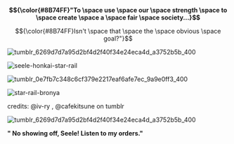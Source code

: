 
**$${\color{#8B74FF}"To \space use \space our \space strength \space to \space create \space a \space fair \space society...}$$**

$${\color{#8B74FF}Isn't \space that \space the \space obvious \space goal?"}$$

![tumblr_6269d7d7a95d2bf4d2f40f34e24eca4d_a3752b5b_400](https://github.com/Sea-of-Butterflies/Sea-of-Butterflies/assets/143153577/aae8c51a-d4f4-4a70-b10a-3c02834588e2)


![seele-honkai-star-rail](https://github.com/Sea-of-Butterflies/Sea-of-Butterflies/assets/143153577/cb6bb48b-25f6-48f8-b1e8-c27e2454e68e)


![tumblr_0e7fb7c348c6cf379e2217eaf6afe7ec_9a9e0ff3_400](https://github.com/Sea-of-Butterflies/Sea-of-Butterflies/assets/143153577/6b3d2388-2687-46a2-854e-ca42b0864fba)

![star-rail-bronya](https://github.com/Sea-of-Butterflies/Sea-of-Butterflies/assets/143153577/5a7be04c-0184-48a5-b203-9c9858713f6c)

credits: @iv-ry , @cafekitsune on tumblr

![tumblr_6269d7d7a95d2bf4d2f40f34e24eca4d_a3752b5b_400](https://github.com/Sea-of-Butterflies/Sea-of-Butterflies/assets/143153577/aae8c51a-d4f4-4a70-b10a-3c02834588e2)

**" No showing off, Seele! Listen to my orders."**
